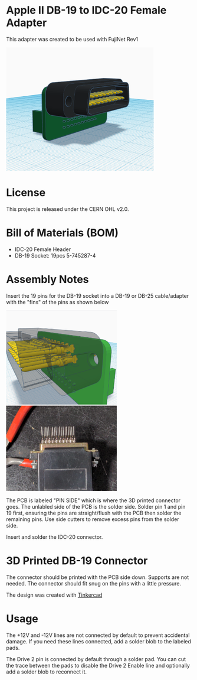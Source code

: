 # Apple II DB-19 to IDC-20 Female Adapter

This adapter was created to be used with FujiNet Rev1

[<img src="images/DB19M_to_IDC20_Adapter.png" width="400px" />](images/DB19M_to_IDC20_Adapter.png)

# License

This project is released under the CERN OHL v2.0.

# Bill of Materials (BOM)

 * IDC-20 Female Header
 * DB-19 Socket: 19pcs 5-745287-4

# Assembly Notes

Insert the 19 pins for the DB-19 socket into a DB-19 or DB-25 cable/adapter with the "fins" of the pins as shown below

[<img src="images/DB19M_to_IDC20_Pin-Alignment.png" width="300px" />](images/DB19M_to_IDC20_Pin-Alignment.png)
[<img src="images/IMG_20221002_145542.jpg" width="300px" />](images/IMG_20221002_145542.jpg)

The PCB is labeled "PIN SIDE" which is where the 3D printed connector goes. The unlabled side of the PCB is the solder side. Solder pin 1 and pin 19 first, ensuring the pins are straight/flush with the PCB then solder the remaining pins. Use side cutters to remove excess pins from the solder side.

Insert and solder the IDC-20 connector.

# 3D Printed DB-19 Connector

The connector should be printed with the PCB side down. Supports are not needed. The connector should fit snug on the pins with a little pressure.

The design was created with [Tinkercad](https://www.tinkercad.com/things/2HcX7NnmKWc-apple-ii-db-19-to-idc-20-adapter-nov2023)

# Usage

The +12V and -12V lines are not connected by default to prevent accidental damage. If you need these lines connected, add a solder blob to the labeled pads. 

The Drive 2 pin is connected by default through a solder pad. You can cut the trace between the pads to disable the Drive 2 Enable line and optionally add a solder blob to reconnect it.

